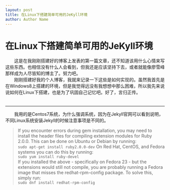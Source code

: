 ```yaml
---
layout: post
title: 在Linux下搭建简单可用的JeKyll环境
author: Author Name
---
```


# 在Linux下搭建简单可用的JeKyll环境


  
　　这是在我刚刚搭建好的博客上发表的第一篇文章，还不知道该用什么心情来写这些东西。也相信没有什么人会看到，但我还是应该坚持下去，或者就能像廖雪峰那样成为人尽皆知的博主了。努力吧。  
　　刚刚搭建好我的个人博客，我就来记录一下这些是如何实现的。虽然我首先是在Windows8上搭建的环境，但是我觉得远没有我想想中那么困难，所以我先来说说如何在Linux下搭建，也是为了巩固自己记忆吧。好了，言归正传。  
　　
***

　　我用的是Centos7系统，为什么强调系统，因为在Jekyll官网可以看到说明，不同Linux系统安装Jekyll的时候注意事项是不同的。

> If you encounter errors during gem installation, you may need to install the header files for compiling extension modules for Ruby 2.0.0. This can be done on Ubuntu or Debian by running:  
`sudo apt-get install ruby2.0.0-dev`
On Red Hat, CentOS, and Fedora systems you can do this by running:  
`sudo yum install ruby-devel`  
If you installed the above - specifically on Fedora 23 - but the extensions would still not compile, you are probably running a Fedora image that misses the redhat-rpm-config package. To solve this, simply run:  
`sudo dnf install redhat-rpm-config`